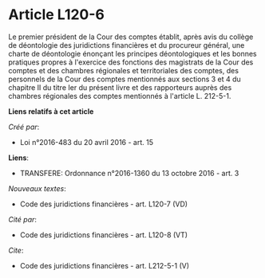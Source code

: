 # Article L120-6

Le premier président de la Cour des comptes établit, après avis du collège de déontologie des juridictions financières et du
procureur général, une charte de déontologie énonçant les principes déontologiques et les bonnes pratiques propres à
l'exercice des fonctions des magistrats de la Cour des comptes et des chambres régionales et territoriales des comptes, des
personnels de la Cour des comptes mentionnés aux sections 3 et 4 du chapitre II du titre Ier du présent livre et des
rapporteurs auprès des chambres régionales des comptes mentionnés à l'article L. 212-5-1.

**Liens relatifs à cet article**

_Créé par_:

  - Loi n°2016-483 du 20 avril 2016 - art. 15

**Liens**:

  - TRANSFERE: Ordonnance n°2016-1360 du 13 octobre 2016 - art. 3

_Nouveaux textes_:

  - Code des juridictions financières - art. L120-7 (VD)

_Cité par_:

  - Code des juridictions financières - art. L120-8 (VT)

_Cite_:

  - Code des juridictions financières - art. L212-5-1 (V)
